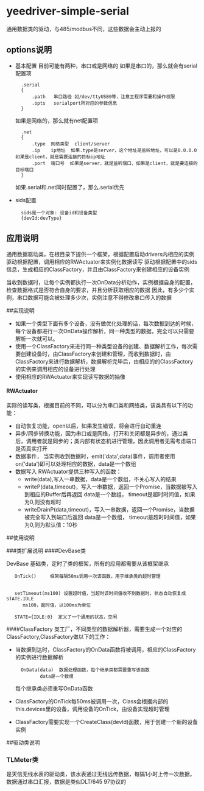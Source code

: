 # yeedriver-simple-serial
通用数据类的驱动，与485/modbus不同，这些数据会主动上报的

## options说明
+ 基本配置
    目前可能有两种，串口或是网络的
    如果是串口的，那么就会有serial配置项
    
        .serial
        {
            .path   串口路径 如/dev/ttyUSB0等，注意主程序需要和操作权限
            .opts   serialport所对应的参数信息
        }
        
    如果是网络的，那么就有net配置项
            
        .net
        {
            .type  网络类型  client/server
            .ip    ip地址  如果.type是server，这个地址是监听地址，可以是0.0.0.0 如果是client，就是需要连接的目标ip地址
            .port  端口号  如果是server，就是监听端口，如果是client，就是要连接的目标端口
        }

    如果.serial和.net同时配置了，那么.serial优先
    
+ sids配置

        sids是一个对象: 设备id和设备类型
        {devId:devType}

## 应用说明
通用数据驱动类，在根目录下提供一个框架，根据配置启动drivers内相应的实例
驱动根据配置，调用相应的RWActuator来实例化数据读写
驱动根据配置中的sids信息，生成相应的ClassFactory，并且由ClassFactory来创建相应的设备实例

当收到数据时，让每个实例都执行一次OnData分析动作，实例根据自身的配置，检查数据格式是否符合自身的要求，并且分析获取相应的数据
因此，有多少个实例，串口数据可能会被处理多少次，实例注意不得修改串口传入的数据

##实现说明
* 如果一个类型下面有多个设备，没有做优化处理的话，每次数据到达的时候，每个设备都进行一次OnData操作解析，同一种类型的数据，完全可以只需要解析一次就可以。
* 使用一个ClassFactory来进行同一种类型设备的创建、数据解析工作，每次需要创建设备时，由ClassFactory来创建和管理，而收到数据时，由ClassFactory来进行数据解析，数据解析完毕后，由相应的的ClassFactory的实例来调用相应的设备进行处理
* 使用相应的RWActuator来实现读写数据的抽像
       
####       RWActuator
实际的读写类，根据目前的不同，可以分为串口类和网络类，该类具有以下的功能：
* 自动恢复功能，open以后，如果发生错误，将会进行自动重连
* 异步/同步转换功能，因为串口或是网络，打开和关闭都是异步的，通过类后，调用者就是同步的；类内部有状态机进行管理，因此调用者无需考虑端口是否真实打开
* 数据事件， 当实例收到数据时，emit('data',data)事件，调用者使用on('data')即可以处理相应的数据，data是一个数组
* 数据写入   RWActuator提供三种写入的函数：
    * write(data),写入一串数据，data是一个数组，不关心写入的结果
    * writeP(data,timeout)，写入一串数据，返回一个Promise，当数据被写入到相应的Buffer后再返回
        data是一个数组，
        timeout是超时时间值，如果为0,则没有超时
    * writeDrainP(data,timeout)，写入一串数据，返回一个Promise，当数据被完全写入到端口后返回
                data是一个数组，
                timeout是超时时间值，如果为0,则为默认值：10秒

##使用说明



###类扩展说明
####DevBase类

DevBase 基础类，定时了类的框架，所有的应用都需要从该框架继承
       

             
       OnTick()     框架每隔50ms调用一次该函数，用于继承类的超时管理
       
       
       setTimeout(ms100) 设置超时值，当超时该时间值收不到数据时，状态自动恢复成STATE.IDLE
          ms100，超时值，以100ms为单位
       
       STATE={IDLE:0}  定义了一个通用的状态，空闲
####ClassFactory
   类工厂，不同类型的数据解析器，需要生成一个对应的ClassFactory,ClassFactory做以下的工作：
* 当数据到达时，ClassFactory的OnData函数将被调用，相应的ClassFactory的实例进行数据解析

        OnData(data)  数据处理函数，每个继承类都需要重写该函数
               data是一个数组
               
    每个继承类必须重写OnData函数
* ClassFactory的OnTick每50ms被调用一次，Class会根据内部的this.devices里的设备，调用设备的OnTick，由设备实现超时管理
* ClassFactory需要实现一个CreateClass(devId)函数，用于创建一个新的设备实例                   
                   

##驱动类说明

### TLMeter类
是天信无线水表的驱动类，该水表通过无线远传数据，每隔1小时上传一次数据，数据通过串口汇报，数据是类似DLT/645 97协议的




